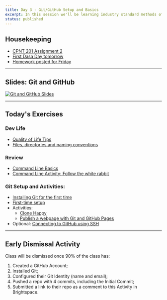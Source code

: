 ```yaml
---
title: Day 3 - Git/GitHub Setup and Basics
excerpt: In this session we'll be learning industry standard methods of managing code and deploying simple static websites.
status: published
---
```


## Housekeeping
- [CPNT 201 Assignment 2](/courses/cpnt-201/assessments/assignment-2)
- [First Dasa Day tomorrow](/courses/cpnt-264/day-1)
- [Homework posted for Friday](/courses/cpnt-260/day-1)

---

## Slides: Git and GitHub
[![Git and GitHub Slides](/images/slides/git-github.png)](https://sait-wbdv.github.io/slides/f22/cpnt201/git-github.html)


---

## Today's Exercises
### Dev Life
- [Quality of Life Tips](https://gist.github.com/acidtone/4d4b28ff04c339695df59f7d075fd4b5)
- [Files, directories and naming conventions](https://gist.github.com/acidtone/d77059ec1851eff266339a3df70f6984)

### Review
- [Command Line Basics](https://gist.github.com/acidtone/316d2bd9cf59f841684dbd68ffc3ee95)
- [Command Line Activity: Follow the white rabbit](https://gist.github.com/acidtone/6e3b69b7f2a81573d683b716fb069296)

### Git Setup and Activities:
- [Installing Git for the first time](https://gist.github.com/acidtone/badeb5c8339648239fa0da9fc6a0abbd)
- [First-time setup](https://gist.github.com/acidtone/6ca4c62d88570732d3760904ef965e4d)
- Activities: 
    - [Clone Happy](https://gist.github.com/acidtone/1a6e3324d97e61fa0ee59bc4cba3ef33)
    - [Publish a webpage with Git and GitHub Pages](https://gist.github.com/acidtone/5d45f96bc11fada75038e552f9ba1a5c)
- Optional: [Connecting to GitHub using SSH](https://gist.github.com/acidtone/dd9ae11a238e9f14ad0b066298f35dc5)

---

## Early Dismissal Activity
Class will be dismissed once 90% of the class has:
1. Created a GitHub Account;
2. Installed Git;
3. Configured their Git Identity (name and email);
4. Pushed a repo with 4 commits, including the Initial Commit;
5. Submitted a link to their repo as a comment to this Activity in Brightspace.